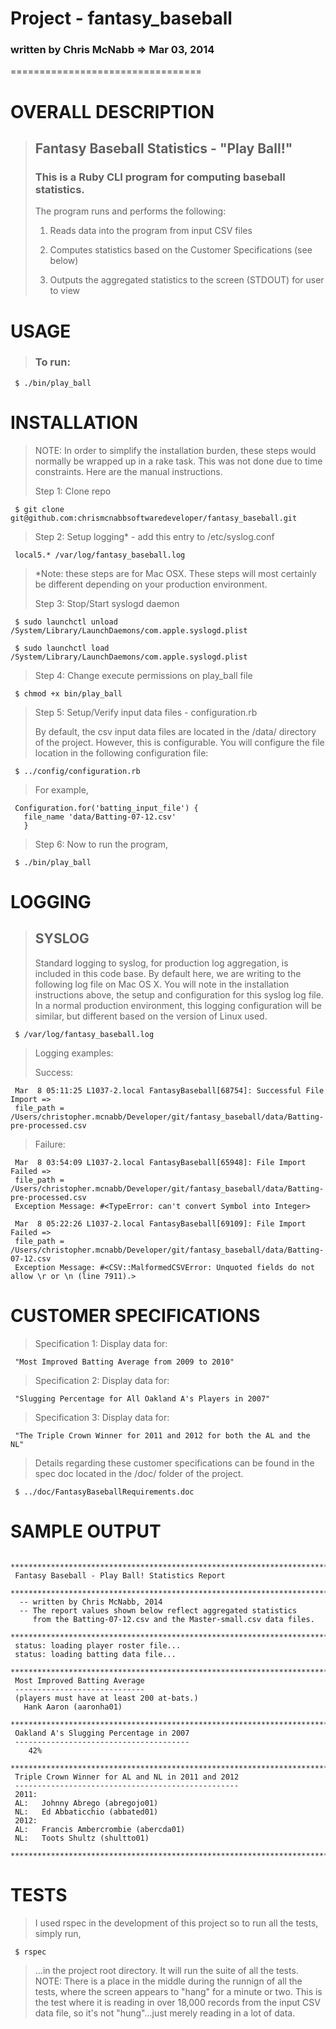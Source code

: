 # Project - fantasy_baseball 
### written by Chris McNabb  => Mar 03, 2014
 
=================================
 
# OVERALL DESCRIPTION
>
> ## Fantasy Baseball Statistics - "Play Ball!"
>
> ### This is a Ruby CLI program for computing baseball statistics.
>
> The program runs and performs the following:
>
> 1.   Reads data into the program from input CSV files
>
> 2.   Computes statistics based on the Customer Specifications (see below)
>
> 3.   Outputs the aggregated statistics to the screen (STDOUT) for user to view
>

# USAGE
>
> ### To run:
>
     $ ./bin/play_ball
>

# INSTALLATION
>
> NOTE: In order to simplify the installation burden, these steps would normally be wrapped up in a rake task.  This was not done due to time constraints. Here are the manual instructions.
>
> Step 1: Clone repo
>
     $ git clone git@github.com:chrismcnabbsoftwaredeveloper/fantasy_baseball.git
>

> Step 2: Setup logging* - add this entry to /etc/syslog.conf
>
     local5.* /var/log/fantasy_baseball.log
>

> *Note: these steps are for Mac OSX. These steps will most certainly be different depending on your production environment.
>
> Step 3: Stop/Start syslogd daemon
>
     $ sudo launchctl unload /System/Library/LaunchDaemons/com.apple.syslogd.plist
>
     $ sudo launchctl load /System/Library/LaunchDaemons/com.apple.syslogd.plist
>

> Step 4: Change execute permissions on play_ball file
>
     $ chmod +x bin/play_ball
>

> Step 5: Setup/Verify input data files - configuration.rb
>
> By default, the csv input data files are located in the /data/ directory of the project.  However, this is configurable.  You will configure the file location in the following configuration file:
>
     $ ../config/configuration.rb
>

> For example,
>
     Configuration.for('batting_input_file') {
       file_name 'data/Batting-07-12.csv'
       }
>

> Step 6: Now to run the program,
>
     $ ./bin/play_ball
>


# LOGGING
>
> ## SYSLOG
> Standard logging to syslog, for production log aggregation, is included in this code base.  By default here, we are writing to the following log file on Mac OS X.  You will note in the installation instructions above, the setup and configuration for this syslog log file.  In a normal production environment, this logging configuration will be similar, but different based on the version of Linux used.
>
     $ /var/log/fantasy_baseball.log
>

> Logging examples:
>
> Success:
>
     Mar  8 05:11:25 L1037-2.local FantasyBaseball[68754]: Successful File Import => 
     file_path = /Users/christopher.mcnabb/Developer/git/fantasy_baseball/data/Batting-pre-processed.csv
>

> Failure:
>
     Mar  8 03:54:09 L1037-2.local FantasyBaseball[65948]: File Import Failed => 
     file_path = /Users/christopher.mcnabb/Developer/git/fantasy_baseball/data/Batting-pre-processed.csv 
     Exception Message: #<TypeError: can't convert Symbol into Integer>
>

>
     Mar  8 05:22:26 L1037-2.local FantasyBaseball[69109]: File Import Failed => 
     file_path = /Users/christopher.mcnabb/Developer/git/fantasy_baseball/data/Batting-07-12.csv 
     Exception Message: #<CSV::MalformedCSVError: Unquoted fields do not allow \r or \n (line 7911).>
>


# CUSTOMER SPECIFICATIONS
>
> Specification 1:
> Display data for:
>
     "Most Improved Batting Average from 2009 to 2010"
>

> Specification 2:
> Display data for:
>
     "Slugging Percentage for All Oakland A's Players in 2007"
>

> Specification 3:
> Display data for:
>
     "The Triple Crown Winner for 2011 and 2012 for both the AL and the NL"
>

> Details regarding these customer specifications can be found in the spec doc located in the /doc/ folder of the project.
>
     $ ../doc/FantasyBaseballRequirements.doc
>


# SAMPLE OUTPUT
>
>
     ***************************************************************************
     Fantasy Baseball - Play Ball! Statistics Report
     ***************************************************************************
      -- written by Chris McNabb, 2014
      -- The report values shown below reflect aggregated statistics
         from the Batting-07-12.csv and the Master-small.csv data files.
     ***************************************************************************
     status: loading player roster file...
     status: loading batting data file...
     ***************************************************************************
     Most Improved Batting Average
     -----------------------------
     (players must have at least 200 at-bats.)
       Hank Aaron (aaronha01)
     ***************************************************************************
     Oakland A's Slugging Percentage in 2007
     ---------------------------------------
        42%
     ***************************************************************************
     Triple Crown Winner for AL and NL in 2011 and 2012
     --------------------------------------------------
     2011:
     AL:   Johnny Abrego (abregojo01)
     NL:   Ed Abbaticchio (abbated01)
     2012:
     AL:   Francis Ambercrombie (abercda01)
     NL:   Toots Shultz (shultto01)
     ***************************************************************************
>

# TESTS
>
> I used rspec in the development of this project so to run all the tests, simply run,
>
     $ rspec

> ...in the project root directory.  It will run the suite of all the tests.
> NOTE: There is a place in the middle during the runnign of all the tests, where the screen appears to "hang" for a minute or two.  This is the test where it is reading in over 18,000 records from the input CSV data file, so it's not "hung"...just merely reading in a lot of data.


